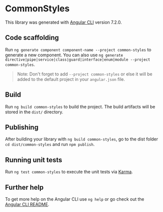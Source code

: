 # CommonStyles

This library was generated with [Angular CLI](https://github.com/angular/angular-cli) version 7.2.0.

## Code scaffolding

Run `ng generate component component-name --project common-styles` to generate a new component. You can also use `ng generate directive|pipe|service|class|guard|interface|enum|module --project common-styles`.

> Note: Don't forget to add `--project common-styles` or else it will be added to the default project in your `angular.json` file.

## Build

Run `ng build common-styles` to build the project. The build artifacts will be stored in the `dist/` directory.

## Publishing

After building your library with `ng build common-styles`, go to the dist folder `cd dist/common-styles` and run `npm publish`.

## Running unit tests

Run `ng test common-styles` to execute the unit tests via [Karma](https://karma-runner.github.io).

## Further help

To get more help on the Angular CLI use `ng help` or go check out the [Angular CLI README](https://github.com/angular/angular-cli/blob/master/README.md).
